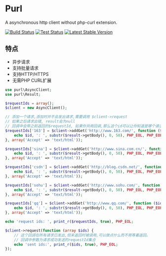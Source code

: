 # Purl 

A asynchronous http client without php-curl extension.

[![Build Status](https://travis-ci.org/pengzhile/purl.svg?branch=master)](https://travis-ci.org/pengzhile/purl)
[![Test Status](https://php-eye.com/badge/pengzhile/purl/tested.svg?branch=master)](https://travis-ci.org/pengzhile/purl)
[![Latest Stable Version](https://poser.pugx.org/pengzhile/purl/v/stable)](https://packagist.org/packages/pengzhile/purl)

## 特点
* 异步请求
* 支持批量请求
* 支持HTTP/HTTPS
* 无需PHP CURL扩展

```php
use purl\AsyncClient;
use purl\Result;

$requestIds = array();
$client = new AsyncClient();

// 添加一个请求,添加时并不会发出请求,需要调用 $client->request 
// 如果之后请求出错, result会为null
// 回调中会带之前返回的$requestId, 如果你共用回调,那么这个id可以让你知道是哪个请求返回了
$requestIds['163'] = $client->addGet('http://www.163.com/', function ($id, Result $result = null) {
    echo $id, ': ', substr($result->getBody(), 0, 50), PHP_EOL, PHP_EOL;
}, array('Accept' => 'text/html'));

$requestIds['sina'] = $client->addGet('http://www.sina.com.cn/', function ($id, Result $result = null) {
    echo $id, ': ', substr($result->getBody(), 0, 50), PHP_EOL, PHP_EOL;
}, array('Accept' => 'text/html'));

$requestIds['csdn'] = $client->addGet('http://blog.csdn.net/', function ($id, Result $result = null) {
    echo $id, ': ', substr($result->getBody(), 0, 50), PHP_EOL, PHP_EOL;
}, array('Accept' => 'text/html'));

$requestIds['sohu'] = $client->addGet('http://www.sohu.com/', function ($id, Result $result = null) {
    echo $id, ': ', substr($result->getBody(), 0, 50), PHP_EOL, PHP_EOL;
}, array('Accept' => 'text/html'));

$requestIds['qq'] = $client->addGet('http://www.qq.com/', function ($id, Result $result = null) {
    echo $id, ': ', substr($result->getBody(), 0, 50), PHP_EOL, PHP_EOL;
}, array('Accept' => 'text/html'));

echo 'request ids: ', print_r($requestIds, true), PHP_EOL;

$client->request(function (array $ids) {
    // 这个回调在所有请求已发出,但未返回时被调用,可以做点什么而不用等着返回。
    // 回调中参数为请求成功发送的requestId集合
    echo 'sent ids:', print_r($ids, true), PHP_EOL;
});

```

